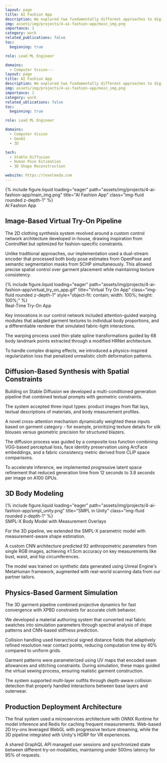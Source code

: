 ```yaml
---
layout: page
title: AI Fashion App
description: We explored two fundamentally different approaches to digital clothing try-on. Our mission was to investigate both image manipulation and 3D mesh-based solutions, each serving distinct use cases in the virtual fashion industry.
img: assets/img/projects/4-ai-fashion-app/main_img.png
importance: 1
category: work
related_publications: false
toc:
  beginning: true

role: Lead ML Engineer

domains: 
  - Computer Vision---
layout: page
title: AI Fashion App
description: We explored two fundamentally different approaches to digital clothing try-on. Our mission was to investigate both image manipulation and 3D mesh-based solutions, each serving distinct use cases in the virtual fashion industry.
img: assets/img/projects/4-ai-fashion-app/main_img.png
importance: 1
category: work
related_ublications: false
toc:
  beginning: true

role: Lead ML Engineer

domains: 
  - Computer Vision
  - GenAI
  - 3D

tech:
  - Stable Diffusion
  - Human Pose Estimation
  - 3D Shape Reconstruction

website: https://texelmoda.com
---
```


<div class="row">
    <div class="col-sm mt-3 mt-md-0">
        {% include figure.liquid loading="eager" path="assets/img/projects/4-ai-fashion-app/main_img.png" title="AI Fashion App" class="img-fluid rounded z-depth-1" %}
    </div>
</div>
<div class="caption">
    AI Fashion App
</div>

## Image-Based Virtual Try-On Pipeline

The 2D clothing synthesis system revolved around a custom control network architecture developed in-house, drawing inspiration from ControlNet but optimized for fashion-specific constraints. 

Unlike traditional approaches, our implementation used a dual-stream encoder that processed both body pose estimates from OpenPose and semantic segmentation masks from SCHP simultaneously. This allowed precise spatial control over garment placement while maintaining texture consistency.

<div class="row">
    <div class="col-sm mt-3 mt-md-0" style="max-height: 400px; overflow: hidden;">
        {% include figure.liquid loading="eager" 
        path="assets/img/projects/4-ai-fashion-app/virtual_try_on_app.gif" 
        title="Virtual Try On App" 
        class="img-fluid rounded z-depth-1"
        style="object-fit: contain; width: 100%; height: 100%;" %}
    </div>
</div>
<div class="caption">
    Real-Time Try-On App
</div>

Key innovations in our control network included attention-guided warping modules that adapted garment textures to individual body proportions, and a differentiable renderer that simulated fabric-light interactions. 

The warping process used thin-plate spline transformations guided by 68 body landmark points extracted through a modified HRNet architecture. 

To handle complex draping effects, we introduced a physics-inspired regularization loss that penalized unrealistic cloth deformation patterns.

## Diffusion-Based Synthesis with Spatial Constraints

Building on Stable Diffusion we developed a multi-conditioned generation pipeline that combined textual prompts with geometric constraints. 

The system accepted three input types: product images from flat lays, textual descriptions of materials, and body measurement profiles. 

A novel cross-attention mechanism dynamically weighted these inputs based on garment category - for example, prioritizing texture details for silk blouses versus geometric precision for structured blazers.

The diffusion process was guided by a composite loss function combining VGG-based perceptual loss, face identity preservation using ArcFace embeddings, and a fabric consistency metric derived from CLIP space comparisons.

To accelerate inference, we implemented progressive latent space refinement that reduced generation time from 12 seconds to 3.8 seconds per image on A100 GPUs.

## 3D Body Modeling

<div class="row">
    <div class="col-sm mt-3 mt-md-0">
        {% include figure.liquid loading="eager" path="assets/img/projects/4-ai-fashion-app/smpl_unity.png" title="SMPL in Unity" class="img-fluid rounded z-depth-1" %}
    </div>
</div>
<div class="caption">
    SMPL-X Body Model with Measurement Overlays
</div>

For the 3D pipeline, we extended the SMPL-X parametric model with measurement-aware shape estimation. 

A custom CNN architecture predicted 92 anthropometric parameters from single RGB images, achieving ±1.5cm accuracy on key measurements like bust, waist, and hip circumferences. 

The model was trained on synthetic data generated using Unreal Engine's MetaHuman framework, augmented with real-world scanning data from our partner tailors.

## Physics-Based Garment Simulation

The 3D garment pipeline combined projective dynamics for fast convergence with XPBD constraints for accurate cloth behavior. 

We developed a material authoring system that converted real fabric swatches into simulation parameters through spectral analysis of drape patterns and CNN-based stiffness prediction. 

Collision handling used hierarchical signed distance fields that adaptively refined resolution near contact points, reducing computation time by 40% compared to uniform grids.

Garment patterns were parameterized using UV maps that encoded seam allowances and stitching constraints. During simulation, these maps guided the virtual sewing process, ensuring realistic garment construction. 

The system supported multi-layer outfits through depth-aware collision detection that properly handled interactions between base layers and outerwear.

## Production Deployment Architecture

The final system used a microservices architecture with ONNX Runtime for model inference and Redis for caching frequent measurements. Web-based 2D try-ons leveraged WebGL with progressive texture streaming, while the 3D pipeline integrated with Unity's HDRP for VR experiences. 

A shared GraphQL API managed user sessions and synchronized state between different try-on modalities, maintaining under 500ms latency for 95% of requests.